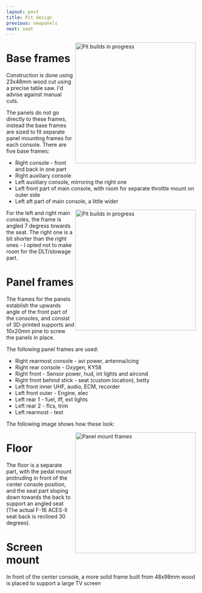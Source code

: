 ```yaml
---
layout: post
title: Pit design
previous: newpanels
next: seat
---
```


<a href="/viperpit/images/full_frames.jpg" border="0"><img align="right" width="320" src="/viperpit/images/full_frames.jpg" alt="Pit builds in progress" /></a>

# Base frames

 Construction is done using 23x48mm wood cut using a precise table saw. I'd advise against manual cuts.

 The panels do not go directly to these frames, instead the base frames are sized to fit separate panel mounting frames for each console. There are five base frames:

* Right console - front and back in one part
* Right auxiliary console
* Left auxiliary console, mirroring the right one
* Left front part of main console, with room for separate throttle mount on outer side
* Left aft part of main console, a little wider

<a href="/viperpit/images/right_console_frame.jpg" border="0"><img align="right" width="320" src="/viperpit/images/right_console_frame.jpg" alt="Pit builds in progress" /></a>

For the left and right main consoles, the frame is angled 7 degress towards the seat. The right one is a bit shorter than the right ones - I opted not to make room for the DLT/stowage part.


# Panel frames

The frames for the panels establish the upwards angle of the front part of the consoles, and consist of 3D-printed supports and 10x20mm pine to screw the panels in place.

The following panel frames are used:

* Right rearmost console - avi power, antenna/icing
* Right rear console - Oxygen, KY58
* Right front - Sensor power, hud, int lights and aircond
* Right front behind stick - seat (custom location), betty
* Left front inner UHF, audio, ECM, recorder
* Left front outer - Engine, elec
* Left rear 1 - fuel, iff, ext lights
* Left rear 2 - flcs, trim
* Left rearmost - test

The following image shows how these look:

<a href="/viperpit/images/throttle_mount.jpg" border="0"><img width="320" align="right" src="/viperpit/images/throttle_mount.jpg" alt="Panel mount frames" /></a>

# Floor

The floor is a separate part, with the pedal mount protruding in front of the center console position, and the seat part sloping down towards the back to support an angled seat (The actual F-16 ACES-II seat back is reclined 30 degrees).

# Screen mount

In front of the center console, a more solid frame built from 48x98mm wood is placed to support a large TV screen
